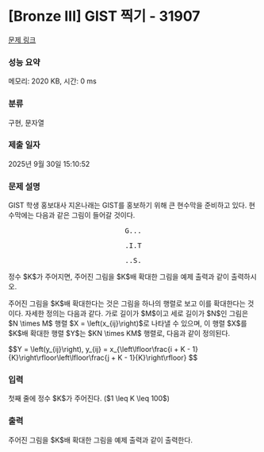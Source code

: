 # [Bronze III] GIST 찍기 - 31907 

[문제 링크](https://www.acmicpc.net/problem/31907) 

### 성능 요약

메모리: 2020 KB, 시간: 0 ms

### 분류

구현, 문자열

### 제출 일자

2025년 9월 30일 15:10:52

### 문제 설명

<p>GIST 학생 홍보대사 지온나래는 GIST를 홍보하기 위해 큰 현수막을 준비하고 있다. 현수막에는 다음과 같은 그림이 들어갈 것이다.</p>

<p style="text-align: center;"><samp>G...</samp></p>

<p style="text-align: center;"><samp>.I.T</samp></p>

<p style="text-align: center;"><samp>..S.</samp></p>

<p>정수 $K$가 주어지면, 주어진 그림을 $K$배 확대한 그림을 예제 출력과 같이 출력하시오.</p>

<p>주어진 그림을 $K$배 확대한다는 것은 그림을 하나의 행렬로 보고 이를 확대한다는 것이다. 자세한 정의는 다음과 같다. 가로 길이가 $M$이고 세로 길이가 $N$인 그림은 $N \times M$ 행렬 $X = \left(x_{ij}\right)$로 나타낼 수 있으며, 이 행렬 $X$를 $K$배 확대한 행렬 $Y$는 $KN \times KM$ 행렬로, 다음과 같이 정의된다.</p>

<p>$$Y = \left(y_{ij}\right), y_{ij} = x_{\left\lfloor\frac{i + K - 1}{K}\right\rfloor\left\lfloor\frac{j + K - 1}{K}\right\rfloor} $$</p>

### 입력 

 <p>첫째 줄에 정수 $K$가 주어진다. ($1 \leq K \leq 100$)</p>

### 출력 

 <p>주어진 그림을 $K$배 확대한 그림을 예제 출력과 같이 출력한다.</p>

